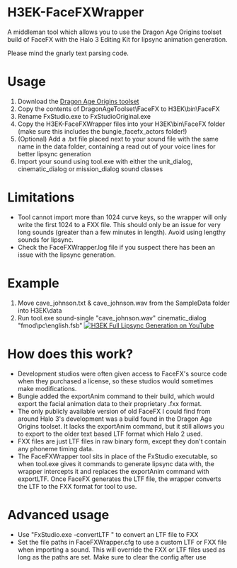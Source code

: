 # H3EK-FaceFXWrapper
A middleman tool which allows you to use the Dragon Age Origins toolset build of FaceFX with the Halo 3 Editing Kit for lipsync animation generation.

Please mind the gnarly text parsing code.
# Usage
1) Download the [Dragon Age Origins toolset](http://lvlt.bioware.cdn.ea.com/bioware/u/f/eagames/bioware/dragonage/toolset/DragonAgeToolset1.01Setup.exe)
2) Copy the contents of DragonAgeToolset\FaceFX to H3EK\bin\FaceFX
3) Rename FxStudio.exe to FxStudioOriginal.exe
4) Copy the H3EK-FaceFXWrapper files into your H3EK\bin\FaceFX folder (make sure this includes the bungie_facefx_actors folder!)
5) (Optional) Add a .txt file placed next to your sound file with the same name in the data folder, containing a read out of your voice lines for better lipsync generation
6) Import your sound using tool.exe with either the unit_dialog, cinematic_dialog or mission_dialog sound classes

# Limitations
- Tool cannot import more than 1024 curve keys, so the wrapper will only write the first 1024 to a FXX file. This should only be an issue for very long sounds (greater than a few minutes in length). Avoid using lengthy sounds for lipsync.
- Check the FaceFXWrapper.log file if you suspect there has been an issue with the lipsync generation.

# Example
1) Move cave_johnson.txt & cave_johnson.wav from the SampleData folder into H3EK\data
2) Run tool.exe sound-single "cave_johnson.wav" cinematic_dialog "fmod\pc\english.fsb"
[![H3EK Full Lipsync Generation on YouTube](https://i3.ytimg.com/vi/kjMR_M8xbb4/maxresdefault.jpg)](http://www.youtube.com/watch?v=kjMR_M8xbb4 "H3EK Full Lipsync Generation")
# How does this work?
- Development studios were often given access to FaceFX's source code when they purchased a license, so these studios would sometimes make modifications.
- Bungie added the exportAnim command to their build, which would export the facial animation data to their proprietary .fxx format.
- The only publicly available version of old FaceFX I could find from around Halo 3's development was a build found in the Dragon Age Origins toolset. It lacks the exportAnim command, but it still allows you to export to the older text based LTF format which Halo 2 used.
- FXX files are just LTF files in raw binary form, except they don't contain any phoneme timing data.
- The FaceFXWrapper tool sits in place of the FxStudio executable, so when tool.exe gives it commands to generate lipsync data with, the wrapper intercepts it and replaces the exportAnim command with exportLTF. Once FaceFX generates the LTF file, the wrapper converts the LTF to the FXX format for tool to use.

# Advanced usage
- Use "FxStudio.exe -convertLTF <path>" to convert an LTF file to FXX
- Set the file paths in FaceFXWrapper.cfg to use a custom LTF or FXX file when importing a sound. This will override the FXX or LTF files used as long as the paths are set. Make sure to clear the config after use